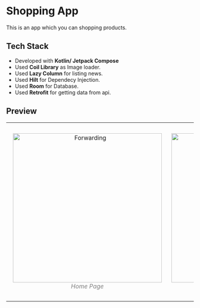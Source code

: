 # Shopping App

This is an app which you can shopping products.

## Tech Stack

- Developed with **Kotlin/ Jetpack Compose**
- Used **Coil Library** as Image loader.
- Used **Lazy Column** for listing news.
- Used **Hilt** for Dependecy Injection.
- Used **Room** for Database.
- Used **Retrofit** for getting data from api.

## Preview




<table><tr>
<td> 
  <p align="center" style="padding: 10px">
    <img alt="Forwarding" src="https://github.com/user-attachments/assets/93598186-ccfa-4206-9191-2f04e7545ac1" width="400">
    <br>
    <em style="color: grey">Home Page</em>
  </p> 
</td>
<td> 
  <p align="center">
    <img alt="Routing" src="https://github.com/user-attachments/assets/7ddb8337-b969-4463-a595-0d567fdf6449" width="400">
    <br>
    <em style="color: grey">Detail Page</em>
  </p> 
</td>
  <td> 
  <p align="center">
    <img alt="Routing" src="https://github.com/user-attachments/assets/40f3430d-0cb2-4bf7-ae43-4b7821ffa983" width="400">
    <br>
    <em style="color: grey">Cart Page</em>
  </p> 
</td>
</tr></table>
